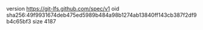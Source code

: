 version https://git-lfs.github.com/spec/v1
oid sha256:49f9931674deb475ed5989b484a98b1274ab13840ff143cb387f2df9b4c65bf3
size 4187
